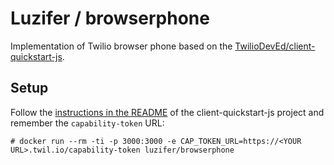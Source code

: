 # Luzifer / browserphone

Implementation of Twilio browser phone based on the [TwilioDevEd/client-quickstart-js](https://github.com/twiliodeved/client-quickstart-js).

## Setup

Follow the [instructions in the README](https://github.com/TwilioDevEd/client-quickstart-js/blob/master/README.md) of the client-quickstart-js project and remember the `capability-token` URL:

```console
# docker run --rm -ti -p 3000:3000 -e CAP_TOKEN_URL=https://<YOUR URL>.twil.io/capability-token luzifer/browserphone
```
